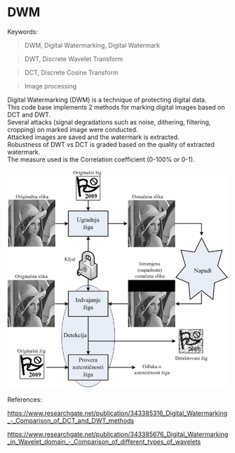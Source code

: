 # DWM

Keywords:

> DWM,	Digital Watermarking, Digital Watermark

> DWT,	Discrete Wavelet Transform

> DCT,	Discrete Cosine Transform

> Image processing

Digital Watermarking (DWM) is a technique of protecting digital data.  
This code base implements 2 methods for marking digital images based on DCT and DWT.  
Several attacks (signal degradations such as noise, dithering, filtering, cropping) on marked image were conducted.  
Attacked images are saved and the watermark is extracted.  
Robustness of DWT vs DCT is graded based on the quality of extracted watermark.  
The measure used is the Correlation coefficient (0-100% or 0-1).  

![](https://github.com/etfovac/watermark/blob/master/2020-08-02_230949.png)

References:

https://www.researchgate.net/publication/343385316_Digital_Watermarking_-_Comparison_of_DCT_and_DWT_methods

https://www.researchgate.net/publication/343385676_Digital_Watermarking_in_Wavelet_domain_-_Comparison_of_different_types_of_wavelets
